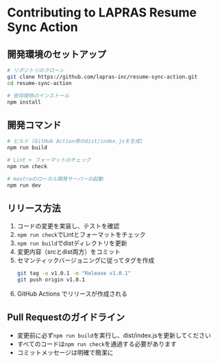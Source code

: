 # Contributing to LAPRAS Resume Sync Action

## 開発環境のセットアップ

```bash
# リポジトリのクローン
git clone https://github.com/lapras-inc/resume-sync-action.git
cd resume-sync-action

# 依存関係のインストール
npm install
```

## 開発コマンド

```bash
# ビルド (GitHub Action用のdist/index.jsを生成)
npm run build

# Lint + フォーマットのチェック
npm run check

# mastraのローカル開発サーバーの起動
npm run dev
```

## リリース方法

1. コードの変更を実装し、テストを確認
2. `npm run check`でLintとフォーマットをチェック
3. `npm run build`でdistディレクトリを更新
4. 変更内容（srcとdist両方）をコミット
5. セマンティックバージョニングに従ってタグを作成
   ```bash
   git tag -a v1.0.1 -m "Release v1.0.1"
   git push origin v1.0.1
   ```
6. GitHub Actions でリリースが作成される

## Pull Requestのガイドライン

- 変更前に必ず`npm run build`を実行し、dist/index.jsを更新してください
- すべてのコードは`npm run check`を通過する必要があります
- コミットメッセージは明確で簡潔に
